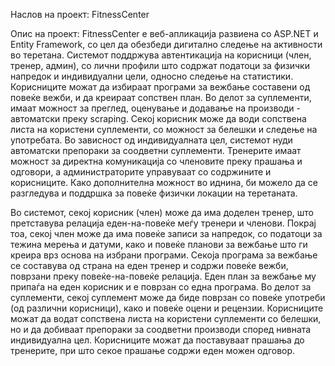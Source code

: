 Наслов на проект: FitnessCenter

Опис на проект:
FitnessCenter е веб-апликација развиена со ASP.NET и Entity Framework, со цел да обезбеди дигитално следење на активности во теретана. Системот поддржува автентикација на корисници (член, тренер, админ), со лични профили што содржат податоци за физички напредок и индивидуални цели, односно следење на статистики.
Корисниците можат да избираат програми за вежбање составени од повеќе вежби, и да креираат сопствен план. Во делот за суплементи, имаат можност за преглед, оценување и додавање на производи - автоматски преку scraping. Секој корисник може да води сопствена листа на користени суплементи, со можност за белешки и следење на употребата. Во зависност од индивидуалната цел, системот нуди автоматски препораки за соодветни суплементи.
Тренерите имаат можност за директна комуникација со членовите преку прашања и одговори, а администраторите управуваат со содржините и корисниците. Како дополнителна можност во иднина, би можело да се разгледува и поддршка за повеќе физички локации на теретаната.

Во системот, секој корисник (член) може да има доделен тренер, што претставува релација еден-на-повеќе меѓу тренери и членови. Покрај тоа, секој член може да има повеќе записи за напредок, со податоци за тежина мерења и датуми, како и повеќе планови за вежбање што ги креира врз основа на избрани програми.
Секоја програма за вежбање се составува од страна на еден тренер и содржи повеќе вежби, поврзани преку повеќе-на-повеќе релација. Еден план за вежбање му припаѓа на еден корисник и е поврзан со една програма. 
Во делот за суплементи, секој суплемент може да биде поврзан со повеќе употреби (од различни корисници), како и повеќе оцени и рецензии. Корисниците можат да водат сопствена листа на користени суплементи со белешки, но и да добиваат препораки за соодветни производи според нивната индивидуална цел. Корисниците можат да поставуваат прашања до тренерите, при што секое прашање содржи еден можен одговор.
